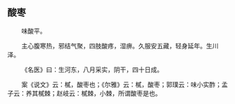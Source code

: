 ## 酸枣
<p>&emsp;&emsp;
味酸平。
</p>
<p>&emsp;&emsp;
主心腹寒热，邪结气聚，四肢酸疼，湿痹。久服安五藏，轻身延年。生川泽。
</p>
<p>&emsp;&emsp;
《名医》曰：生河东，八月采实，阴干，四十日成。
</p>
<p>&emsp;&emsp;
案《说文》云：樲，酸枣也；《尔雅》云：樲，酸枣；郭璞云：味小实酢；孟子云：养其樲棘；赵岐云：樲棘，小棘，所谓酸枣是也。
</p>